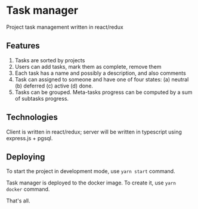 # Task manager

Project task management written in react/redux

## Features

1. Tasks are sorted by projects
2. Users can add tasks, mark them as complete, remove them
3. Each task has a name and possibly a description, and also comments
4. Task can assigned to someone and have one of four states: 
  (a) neutral
  (b) deferred
  (c) active
  (d) done.
5. Tasks can be grouped. Meta-tasks progress can be computed by 
   a sum of subtasks progress.

## Technologies
Client is written in react/redux; server will be written in typescript using 
express.js + pgsql.

## Deploying

To start the project in development mode, use `yarn start` command.

Task manager is deployed to the docker image.
To create it, use `yarn docker` command.

That's all.

